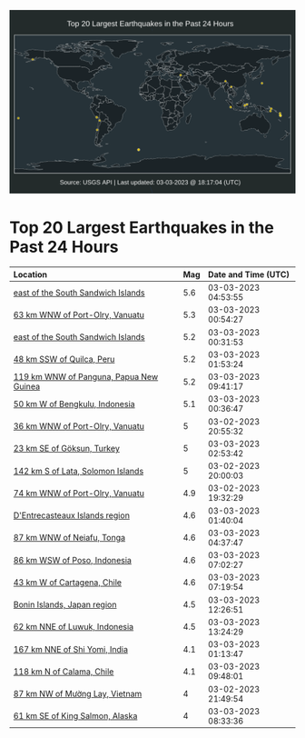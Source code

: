 ![Map](./map.png)

# Top 20 Largest Earthquakes in the Past 24 Hours

| Location | Mag | Date and Time (UTC) |
|:---|:---|:---|
| [east of the South Sandwich Islands](https://earthquake.usgs.gov/earthquakes/eventpage/us7000jgzb) | 5.6 | 03-03-2023 04:53:55 |
| [63 km WNW of Port-Olry, Vanuatu](https://earthquake.usgs.gov/earthquakes/eventpage/us7000jgyd) | 5.3 | 03-03-2023 00:54:27 |
| [east of the South Sandwich Islands](https://earthquake.usgs.gov/earthquakes/eventpage/us7000jgy9) | 5.2 | 03-03-2023 00:31:53 |
| [48 km SSW of Quilca, Peru](https://earthquake.usgs.gov/earthquakes/eventpage/us7000jgyn) | 5.2 | 03-03-2023 01:53:24 |
| [119 km WNW of Panguna, Papua New Guinea](https://earthquake.usgs.gov/earthquakes/eventpage/us7000jgzw) | 5.2 | 03-03-2023 09:41:17 |
| [50 km W of Bengkulu, Indonesia](https://earthquake.usgs.gov/earthquakes/eventpage/us7000jgy8) | 5.1 | 03-03-2023 00:36:47 |
| [36 km WNW of Port-Olry, Vanuatu](https://earthquake.usgs.gov/earthquakes/eventpage/us7000jgwe) | 5 | 03-02-2023 20:55:32 |
| [23 km SE of Göksun, Turkey](https://earthquake.usgs.gov/earthquakes/eventpage/us7000jgyv) | 5 | 03-03-2023 02:53:42 |
| [142 km S of Lata, Solomon Islands](https://earthquake.usgs.gov/earthquakes/eventpage/us7000jgvv) | 5 | 03-02-2023 20:00:03 |
| [74 km WNW of Port-Olry, Vanuatu](https://earthquake.usgs.gov/earthquakes/eventpage/us7000jgvl) | 4.9 | 03-02-2023 19:32:29 |
| [D'Entrecasteaux Islands region](https://earthquake.usgs.gov/earthquakes/eventpage/us7000jgyl) | 4.6 | 03-03-2023 01:40:04 |
| [87 km WNW of Neiafu, Tonga](https://earthquake.usgs.gov/earthquakes/eventpage/us7000jgza) | 4.6 | 03-03-2023 04:37:47 |
| [86 km WSW of Poso, Indonesia](https://earthquake.usgs.gov/earthquakes/eventpage/us7000jgzk) | 4.6 | 03-03-2023 07:02:27 |
| [43 km W of Cartagena, Chile](https://earthquake.usgs.gov/earthquakes/eventpage/us7000jgzl) | 4.6 | 03-03-2023 07:19:54 |
| [Bonin Islands, Japan region](https://earthquake.usgs.gov/earthquakes/eventpage/us7000jh1f) | 4.5 | 03-03-2023 12:26:51 |
| [62 km NNE of Luwuk, Indonesia](https://earthquake.usgs.gov/earthquakes/eventpage/us7000jh1k) | 4.5 | 03-03-2023 13:24:29 |
| [167 km NNE of Shi Yomi, India](https://earthquake.usgs.gov/earthquakes/eventpage/us7000jgyk) | 4.1 | 03-03-2023 01:13:47 |
| [118 km N of Calama, Chile](https://earthquake.usgs.gov/earthquakes/eventpage/us7000jgzx) | 4.1 | 03-03-2023 09:48:01 |
| [87 km NW of Mường Lay, Vietnam](https://earthquake.usgs.gov/earthquakes/eventpage/us7000jgxc) | 4 | 03-02-2023 21:49:54 |
| [61 km SE of King Salmon, Alaska](https://earthquake.usgs.gov/earthquakes/eventpage/ak0232uoa4te) | 4 | 03-03-2023 08:33:36 |
